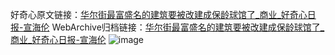 好奇心原文链接：[华尔街最富盛名的建筑要被改建成保龄球馆了_商业_好奇心日报-宣海伦](https://www.qdaily.com/articles/5537.html)
WebArchive归档链接：[华尔街最富盛名的建筑要被改建成保龄球馆了_商业_好奇心日报-宣海伦](http://web.archive.org/web/20190623164943/https://www.qdaily.com/articles/5537.html)
![image](http://ww3.sinaimg.cn/large/007d5XDply1g3w8por3w4j30u04b47wh)